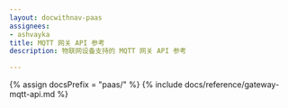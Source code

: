 ```yaml
---
layout: docwithnav-paas
assignees:
- ashvayka
title: MQTT 网关 API 参考
description: 物联网设备支持的 MQTT 网关 API 参考

---
```


{% assign docsPrefix = "paas/" %}
{% include docs/reference/gateway-mqtt-api.md %}